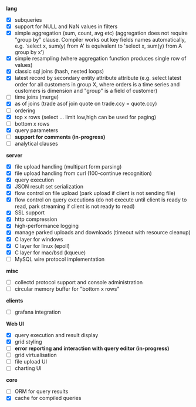 __lang__

- [x] subqueries
- [x] support for NULL and NaN values in filters
- [x] simple aggregation (sum, count, avg etc)
        (aggregation does not require "group by" clause. Compiler works out
        key fields names automatically, e.g. 'select x, sum(y) from A' is
        equivalent to 'select x, sum(y) from A group by x')
- [x] simple resampling (where aggregation function produces single row of values)
- [x] classic sql joins (hash, nested loops)
- [x] latest record by secondary entity attribute attribute
    (e.g. select latest order for all customers in group X, where
    orders is a time series and customers is dimension and "group" is a field of customer)
- [ ] time joins (merge)
- [x] as of joins (trade asof join quote on trade.ccy = quote.ccy)
- [ ] ordering
- [x] top x rows (select ... limit low,high can be used for paging)
- [ ] bottom x rows
- [x] query parameters
- [ ] __support for comments (in-progress)__
- [ ] analytical clauses

__server__

- [x] file upload handling (multipart form parsing)
- [x] file upload handling from curl (100-continue recognition)
- [x] query execution
- [x] JSON result set serialization
- [x] flow control on file upload (park upload if client is not sending file)
- [x] flow control on query executions (do not execute until client is ready to read, park streaming if client is not ready to read)
- [x] SSL support
- [x] http compression
- [x] high-performance logging
- [x] manage parked uploads and downloads (timeout with resource cleanup)
- [x] C layer for windows
- [x] C layer for linux (epoll)
- [x] C layer for mac/bsd (kqueue)
- [ ] MySQL wire protocol implementation

__misc__

- [ ] collectd protocol support and console administration
- [ ] circular memory buffer for "bottom x rows"

__clients__

- [ ] grafana integration

__Web UI__

- [x] query execution and result display
- [x] grid styling
- [ ] __error reporting and interaction with query editor (in-progress)__
- [ ] grid virtualisation
- [ ] file upload UI
- [ ] charting UI

__core__

- [ ] ORM for query results
- [x] cache for compiled queries
